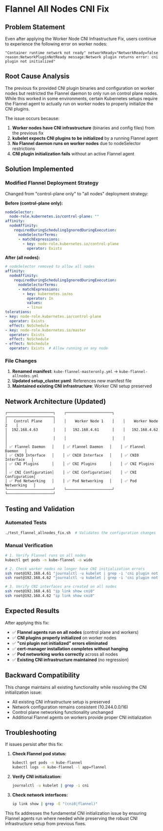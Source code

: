 # Flannel All Nodes CNI Fix

## Problem Statement

Even after applying the Worker Node CNI Infrastructure Fix, users continue to experience the following error on worker nodes:

```
"Container runtime network not ready" networkReady="NetworkReady=false reason:NetworkPluginNotReady message:Network plugin returns error: cni plugin not initialized"
```

## Root Cause Analysis

The previous fix provided CNI plugin binaries and configuration on worker nodes but restricted the Flannel daemon to only run on control plane nodes. While this worked in some environments, certain Kubernetes setups require the Flannel agent to actually run on worker nodes to properly initialize the CNI plugins.

The issue occurs because:

1. **Worker nodes have CNI infrastructure** (binaries and config files) from the previous fix
2. **kubelet expects CNI plugins to be initialized** by a running Flannel agent
3. **No Flannel daemon runs on worker nodes** due to nodeSelector restrictions
4. **CNI plugin initialization fails** without an active Flannel agent

## Solution Implemented

### Modified Flannel Deployment Strategy

Changed from "control-plane only" to "all nodes" deployment strategy:

**Before (control-plane only):**
```yaml
nodeSelector:
  node-role.kubernetes.io/control-plane: ""
affinity:
  nodeAffinity:
    requiredDuringSchedulingIgnoredDuringExecution:
      nodeSelectorTerms:
      - matchExpressions:
        - key: node-role.kubernetes.io/control-plane
          operator: Exists
```

**After (all nodes):**
```yaml
# nodeSelector removed to allow all nodes
affinity:
  nodeAffinity:
    requiredDuringSchedulingIgnoredDuringExecution:
      nodeSelectorTerms:
      - matchExpressions:
        - key: kubernetes.io/os
          operator: In
          values:
          - linux
tolerations:
- key: node-role.kubernetes.io/control-plane
  operator: Exists
  effect: NoSchedule
- key: node-role.kubernetes.io/master
  operator: Exists
  effect: NoSchedule
- effect: NoSchedule
  operator: Exists  # Allow running on any node
```

### File Changes

1. **Renamed manifest**: `kube-flannel-masteronly.yml` → `kube-flannel-allnodes.yml`
2. **Updated setup_cluster.yaml**: References new manifest file
3. **Maintained existing CNI infrastructure**: Worker CNI setup preserved

## Network Architecture (Updated)

```
┌─────────────────────┐    ┌─────────────────────┐    ┌─────────────────────┐
│   Control Plane     │    │    Worker Node 1    │    │    Worker Node 2    │
│  192.168.4.63       │    │   192.168.4.61      │    │   192.168.4.62      │
│                     │    │                     │    │                     │
│ ✅ Flannel Daemon   │    │ ✅ Flannel Daemon   │    │ ✅ Flannel Daemon   │
│ ✅ CNI0 Interface   │    │ ✅ CNI0 Interface   │    │ ✅ CNI0 Interface   │
│ ✅ CNI Plugins      │    │ ✅ CNI Plugins      │    │ ✅ CNI Plugins      │
│ ✅ CNI Configuration│    │ ✅ CNI Configuration│    │ ✅ CNI Configuration│
│ ✅ Pod Networking   │    │ ✅ Pod Networking   │    │ ✅ Pod Networking   │
└─────────────────────┘    └─────────────────────┘    └─────────────────────┘
```

## Testing and Validation

### Automated Tests

```bash
./test_flannel_allnodes_fix.sh  # Validates the configuration changes
```

### Manual Verification

```bash
# 1. Verify Flannel runs on all nodes
kubectl get pods -n kube-flannel -o wide

# 2. Check worker nodes no longer have CNI initialization errors
ssh root@192.168.4.61 "journalctl -u kubelet | grep -i 'cni plugin not initialized'" # Should show no recent errors
ssh root@192.168.4.62 "journalctl -u kubelet | grep -i 'cni plugin not initialized'"

# 3. Verify CNI interfaces are created on all nodes
ssh root@192.168.4.61 "ip link show cni0"
ssh root@192.168.4.62 "ip link show cni0"
```

## Expected Results

After applying this fix:

- ✅ **Flannel agents run on all nodes** (control plane and workers)
- ✅ **CNI plugins properly initialized** on worker nodes
- ✅ **"cni plugin not initialized" errors eliminated**
- ✅ **cert-manager installation completes without hanging**
- ✅ **Pod networking works correctly** across all nodes
- ✅ **Existing CNI infrastructure maintained** (no regression)

## Backward Compatibility

This change maintains all existing functionality while resolving the CNI initialization issue:

- All existing CNI infrastructure setup is preserved
- Network configuration remains consistent (10.244.0.0/16)
- Control plane networking functionality unchanged
- Additional Flannel agents on workers provide proper CNI initialization

## Troubleshooting

If issues persist after this fix:

1. **Check Flannel pod status:**
   ```bash
   kubectl get pods -n kube-flannel
   kubectl logs -n kube-flannel -l app=flannel
   ```

2. **Verify CNI initialization:**
   ```bash
   journalctl -u kubelet | grep -i cni
   ```

3. **Check network interfaces:**
   ```bash
   ip link show | grep -E "(cni0|flannel)"
   ```

This fix addresses the fundamental CNI initialization issue by ensuring Flannel agents run where needed while preserving the robust CNI infrastructure setup from previous fixes.